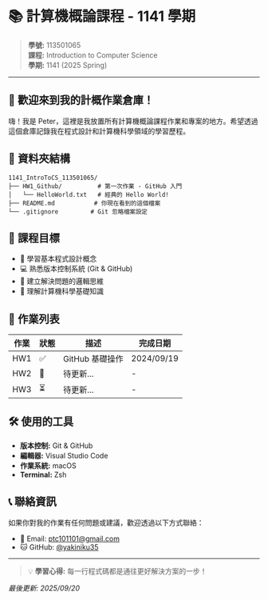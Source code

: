 # 📚 計算機概論課程 - 1141 學期

> **學號:** 113501065  
> **課程:** Introduction to Computer Science  
> **學期:** 1141 (2025 Spring)

---

## 👋 歡迎來到我的計概作業倉庫！

嗨！我是 Peter，這裡是我放置所有計算機概論課程作業和專案的地方。希望透過這個倉庫記錄我在程式設計和計算機科學領域的學習歷程。

## 📁 資料夾結構

```
1141_IntroToCS_113501065/
├── HW1_Github/          # 第一次作業 - GitHub 入門
│   └── HelloWorld.txt   # 經典的 Hello World!
├── README.md           # 你現在看到的這個檔案
└── .gitignore         # Git 忽略檔案設定
```

## 🎯 課程目標

- 🔧 學習基本程式設計概念
- 💻 熟悉版本控制系統 (Git & GitHub)
- 🚀 建立解決問題的邏輯思維
- 📖 理解計算機科學基礎知識

## 📝 作業列表

| 作業 | 狀態 | 描述 | 完成日期 |
|------|------|------|----------|
| HW1 | ✅ | GitHub 基礎操作 | 2024/09/19 |
| HW2 | 🔄 | 待更新... | - |
| HW3 | ⏳ | 待更新... | - |

## 🛠️ 使用的工具

- **版本控制:** Git & GitHub
- **編輯器:** Visual Studio Code
- **作業系統:** macOS
- **Terminal:** Zsh

## 📞 聯絡資訊

如果你對我的作業有任何問題或建議，歡迎透過以下方式聯絡：

- 📧 Email: ptc101101@gmail.com
- 🐱 GitHub: [@yakiniku35](https://github.com/yakiniku35)

---

> 💡 **學習心得:** 每一行程式碼都是通往更好解決方案的一步！

*最後更新: 2025/09/20*
